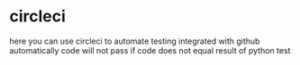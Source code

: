 # circleci

here you can use circleci to automate testing integrated with github automatically
code will not pass if code does not equal result of python test
